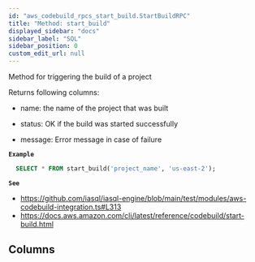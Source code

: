 ```yaml
---
id: "aws_codebuild_rpcs_start_build.StartBuildRPC"
title: "Method: start_build"
displayed_sidebar: "docs"
sidebar_label: "SQL"
sidebar_position: 0
custom_edit_url: null
---
```


Method for triggering the build of a project

Returns following columns:

- name: the name of the project that was built

- status: OK if the build was started successfully

- message: Error message in case of failure

**`Example`**

```sql TheButton[Launch CodeBuild project build]="Launch CodeBuild project build"
  SELECT * FROM start_build('project_name', 'us-east-2');
```

**`See`**

 - https://github.com/iasql/iasql-engine/blob/main/test/modules/aws-codebuild-integration.ts#L313
 - https://docs.aws.amazon.com/cli/latest/reference/codebuild/start-build.html

## Columns
